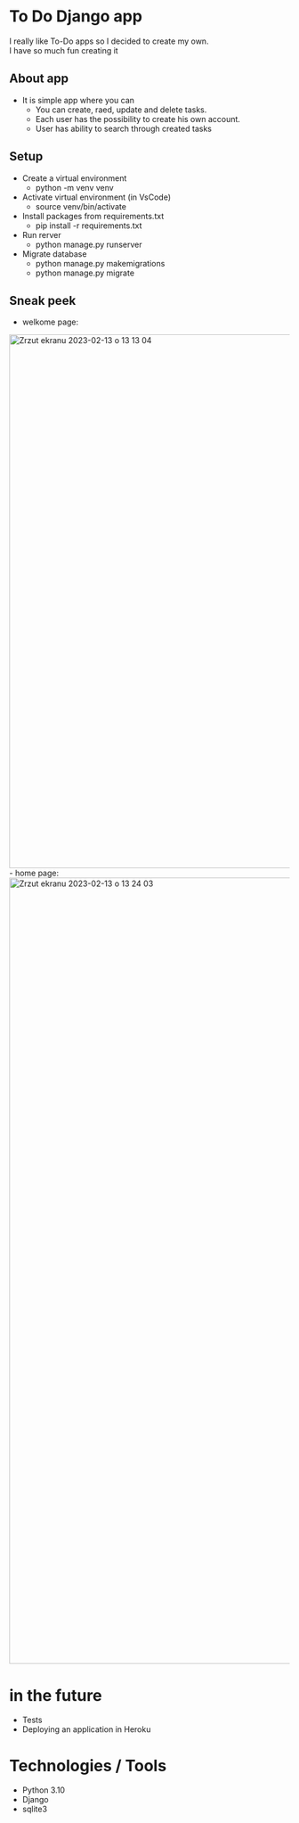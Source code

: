 # To Do Django app
I really like To-Do apps so I decided to create my own.
<br />
I have so much fun creating it
<br />

## About app
- It is simple app where you can
  - You can create, raed, update and delete tasks.
  - Each user has the possibility to create his own account.
  - User has ability to search through created tasks


## Setup 
- Create a virtual environment
  - python -m venv venv
- Activate virtual environment (in VsCode)
  - source venv/bin/activate
- Install packages from requirements.txt
  - pip install -r requirements.txt
- Run rerver
  - python manage.py runserver
- Migrate database
  - python manage.py makemigrations
  - python manage.py migrate 

## Sneak peek
- welkome page:
<img width="958" alt="Zrzut ekranu 2023-02-13 o 13 13 04" src="https://user-images.githubusercontent.com/108401267/218454714-c18e64fa-227b-40fa-91a9-1db680c3a9e3.png">
 - home page:
 <img width="1411" alt="Zrzut ekranu 2023-02-13 o 13 24 03" src="https://user-images.githubusercontent.com/108401267/218457640-0e8f2ad2-5d36-44ad-8021-f0a3bd5cfade.png">


# in the future
- Tests
- Deploying an application in Heroku

# Technologies / Tools
- Python 3.10
- Django
- sqlite3
